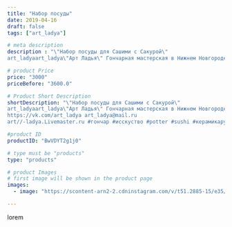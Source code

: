 ```yaml
---
title: "Набор посуды"
date: 2019-04-16
draft: false
tags: ["art_ladya"]

# meta description
description : "\"Набор посуды для Сашими с Сакурой\" 
art_ladyaart_ladya\"Арт Ладья\" Гончарная мастерская в Нижнем Новгороде. Изготовление керамики и мастер//-классы по обуче"

# product Price
price: "3000"
priceBefore: "3600.0"

# Product Short Description
shortDescription: "\"Набор посуды для Сашими с Сакурой\" 
art_ladyaart_ladya\"Арт Ладья\" Гончарная мастерская в Нижнем Новгороде. Изготовление керамики и мастер//-классы по обучению. 
https://vk.com/art_ladya art_ladya@mail.ru 
art//-ladya.Livemaster.ru #гончар #исскуство #potter #sushi #керамикаручнаяработа #гончарнаямастерская #керамиканазаказ #handmade #посудаизглины #керамика #гончарнаяпосуда #эксклюзивнаякерамика #painter #dishes #sashimi #ceramicar #сашими #claygoods #restaurant #earthenware #ceramic #design #japanese #суши #plate #ceramicart #японскаякухня #авторскаякерамика #сакура #sakura"

#product ID
productID: "BwVDYT2g1j0"

# type must be "products"
type: "products"

# product Images
# first image will be shown in the product page
images:
  - image: "https://scontent-arn2-2.cdninstagram.com/v/t51.2885-15/e35/55937652_399477587553233_902403788791304170_n.jpg?tp=1&_nc_ht=scontent-arn2-2.cdninstagram.com&_nc_cat=105&_nc_ohc=e_zuqBMHtZkAX-hfXSP&ccb=7-4&oh=016e9152d9c1608791701026dee39edf&oe=60860AFD&_nc_sid=86f79a&ig_cache_key=MjAyMzUzODQ3MjI5NTU1MzI2OA%3D%3D.2-ccb7-4"

---
```

lorem
